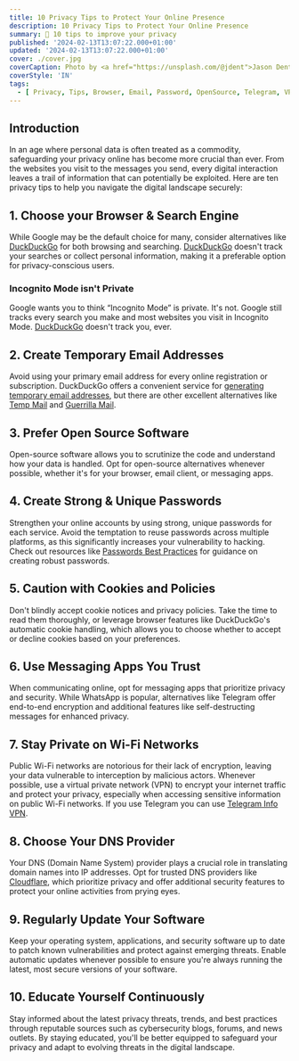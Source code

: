 ```yaml
---
title: 10 Privacy Tips to Protect Your Online Presence
description: 10 Privacy Tips to Protect Your Online Presence
summary: 🔐 10 tips to improve your privacy
published: '2024-02-13T13:07:22.000+01:00'
updated: '2024-02-13T13:07:22.000+01:00'
cover: ./cover.jpg
coverCaption: Photo by <a href="https://unsplash.com/@jdent">Jason Dent</a> on <a href="https://unsplash.com/photos/a-black-and-white-photo-of-a-sign-that-says-privacy-please-JFk0dVyvdvw">Unsplash</a>
coverStyle: 'IN'
tags:
  - [ Privacy, Tips, Browser, Email, Password, OpenSource, Telegram, VPN ]
---
```


## Introduction
In an age where personal data is often treated as a commodity, safeguarding your privacy online has become more crucial than ever.
From the websites you visit to the messages you send, every digital interaction leaves a trail of information that can potentially be exploited.
Here are ten privacy tips to help you navigate the digital landscape securely:

## 1. Choose your Browser & Search Engine
While Google may be the default choice for many, consider alternatives like [DuckDuckGo](https://duckduckgo.com/) for both browsing and searching.
[DuckDuckGo](https://duckduckgo.com/) doesn't track your searches or collect personal information, making it a preferable option for privacy-conscious users.

### Incognito Mode isn't Private
Google wants you to think “Incognito Mode” is private. It's not.
Google still tracks every search you make and most websites you visit in Incognito Mode.
[DuckDuckGo](https://duckduckgo.com/) doesn't track you, ever.

## 2. Create Temporary Email Addresses
Avoid using your primary email address for every online registration or subscription.
DuckDuckGo offers a convenient service for [generating temporary email addresses](https://duckduckgo.com/email/settings/autofill), but there are other excellent alternatives like [Temp Mail](https://temp-mail.org/) and [Guerrilla Mail](https://www.guerrillamail.com/).

## 3. Prefer Open Source Software
Open-source software allows you to scrutinize the code and understand how your data is handled.
Opt for open-source alternatives whenever possible, whether it's for your browser, email client, or messaging apps.

## 4. Create Strong & Unique Passwords
Strengthen your online accounts by using strong, unique passwords for each service.
Avoid the temptation to reuse passwords across multiple platforms, as this significantly increases your vulnerability to hacking.
Check out resources like [Passwords Best Practices](/passwords-best-practices) for guidance on creating robust passwords.

## 5. Caution with Cookies and Policies
Don't blindly accept cookie notices and privacy policies.
Take the time to read them thoroughly, or leverage browser features like DuckDuckGo's automatic cookie handling, which allows you to choose whether to accept or decline cookies based on your preferences.

## 6. Use Messaging Apps You Trust
When communicating online, opt for messaging apps that prioritize privacy and security.
While WhatsApp is popular, alternatives like Telegram offer end-to-end encryption and additional features like self-destructing messages for enhanced privacy.

## 7. Stay Private on Wi-Fi Networks
Public Wi-Fi networks are notorious for their lack of encryption, leaving your data vulnerable to interception by malicious actors.
Whenever possible, use a virtual private network (VPN) to encrypt your internet traffic and protect your privacy, especially when accessing sensitive information on public Wi-Fi networks.
If you use Telegram you can use [Telegram Info VPN](https://t.me/tginfovpn_bot?start=385966887).

## 8. Choose Your DNS Provider
Your DNS (Domain Name System) provider plays a crucial role in translating domain names into IP addresses.
Opt for trusted DNS providers like [Cloudflare](https://1.1.1.1/), which prioritize privacy and offer additional security features to protect your online activities from prying eyes.

## 9. Regularly Update Your Software
Keep your operating system, applications, and security software up to date to patch known vulnerabilities and protect against emerging threats.
Enable automatic updates whenever possible to ensure you're always running the latest, most secure versions of your software.

## 10. Educate Yourself Continuously
Stay informed about the latest privacy threats, trends, and best practices through reputable sources such as cybersecurity blogs, forums, and news outlets.
By staying educated, you'll be better equipped to safeguard your privacy and adapt to evolving threats in the digital landscape.
